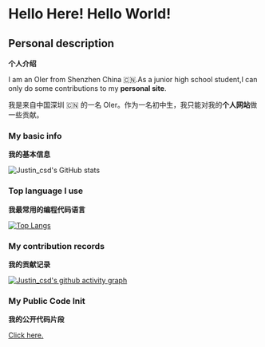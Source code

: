 # Hello Here! Hello World!

## Personal description
**个人介绍**

I am an OIer from Shenzhen China 🇨🇳.As a junior high school student,I can only do some contributions to my **personal site**.

我是来自中国深圳 🇨🇳 的一名 OIer。作为一名初中生，我只能对我的**个人网站**做一些贡献。

### My basic info
**我的基本信息**

![Justin_csd's GitHub stats](https://github-readme-stats.vercel.app/api?username=justincsd&show_icons=true)

### Top language I use
**我最常用的编程代码语言**

[![Top Langs](https://github-readme-stats.vercel.app/api/top-langs/?username=justincsd&layout=compact)](https://github.com/anuraghazra/github-readme-stats)

### My contribution records
**我的贡献记录**

[![Justin_csd's github activity graph](https://github-readme-activity-graph.vercel.app/graph?username=justincsd&theme=dracula)](https://github.com/ashutosh00710/github-readme-activity-graph)

### My Public Code Init
**我的公开代码片段**

[Click here.](https://gist.github.com/justincsd)
